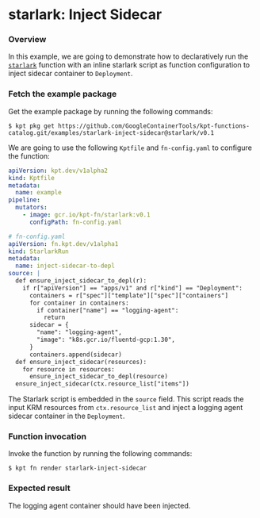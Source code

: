 # starlark: Inject Sidecar

### Overview

In this example, we are going to demonstrate how to declaratively run the
[`starlark`] function with an inline starlark script as function configuration
to inject sidecar container to `Deployment`.

### Fetch the example package

Get the example package by running the following commands:

```shell
$ kpt pkg get https://github.com/GoogleContainerTools/kpt-functions-catalog.git/examples/starlark-inject-sidecar@starlark/v0.1
```

We are going to use the following `Kptfile` and `fn-config.yaml` to configure
the function:

```yaml
apiVersion: kpt.dev/v1alpha2
kind: Kptfile
metadata:
  name: example
pipeline:
  mutators:
    - image: gcr.io/kpt-fn/starlark:v0.1
      configPath: fn-config.yaml
```

```yaml
# fn-config.yaml
apiVersion: fn.kpt.dev/v1alpha1
kind: StarlarkRun
metadata:
  name: inject-sidecar-to-depl
source: |
  def ensure_inject_sidecar_to_depl(r):
    if r["apiVersion"] == "apps/v1" and r["kind"] == "Deployment":
      containers = r["spec"]["template"]["spec"]["containers"]
      for container in containers:
        if container["name"] == "logging-agent":
          return
      sidecar = {
        "name": "logging-agent",
        "image": "k8s.gcr.io/fluentd-gcp:1.30",
      }
      containers.append(sidecar)
  def ensure_inject_sidecar(resources):
    for resource in resources:
      ensure_inject_sidecar_to_depl(resource)
  ensure_inject_sidecar(ctx.resource_list["items"])
```

The Starlark script is embedded in the `source` field. This script reads the
input KRM resources from `ctx.resource_list` and inject a logging agent sidecar
container in the `Deployment`.

### Function invocation

Invoke the function by running the following commands:

```shell
$ kpt fn render starlark-inject-sidecar
```

### Expected result

The logging agent container should have been injected. 

[`starlark`]: https://catalog.kpt.dev/starlark/v0.1/
